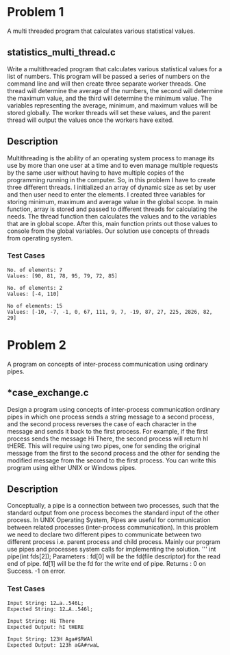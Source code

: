 # Problem 1 
A multi threaded program that calculates various statistical values.
## statistics_multi_thread.c
Write a multithreaded program that calculates various statistical values for a list of
numbers. This program will be passed a series of numbers on the command line and will
then create three separate worker threads. One thread will determine the average of the
numbers, the second will determine the maximum value, and the third will determine the
minimum value.
The variables representing the average, minimum, and maximum values will be stored
globally. The worker threads will set these values, and the parent thread will output the
values once the workers have exited.
## Description
Multithreading is the ability of an operating system process to manage its use by more than one user at a time and to even manage multiple requests by the same user without having to have multiple copies of the programming running in the computer. So, in this problem I have to create three different threads. I initialized an array of dynamic size as set by user and then user need to enter the elements. I created three variables for storing minimum, maximum and average value in the global scope. In main function, array is stored and passed to different threads for calculating the needs. The thread function then calculates the values and to the variables that are in global scope. After this, main function prints out those values to console from the global variables. Our solution use concepts of threads from operating system.
### Test Cases
```
No. of elements: 7
Values: [90, 81, 78, 95, 79, 72, 85]
```
```
No. of elements: 2
Values: [-4, 110] 
```
```
No of elements: 15
Values: [-10, -7, -1, 0, 67, 111, 9, 7, -19, 87, 27, 225, 2826, 82, 29] 
```
# Problem 2
A program on concepts of inter-process communication using ordinary pipes.
## *case_exchange.c
Design a program using concepts of inter-process communication ordinary pipes in
which one process sends a string message to a second process, and the second process
reverses the case of each character in the message and sends it back to the first process.
For example, if the first process sends the message Hi There, the second process will
return hI tHERE. This will require using two pipes, one for sending the original message
from the first to the second process and the other for sending the modified message from 
the second to the first process. You can write this program using either UNIX or
Windows pipes.
## Description
Conceptually, a pipe is a connection between two processes, such that the standard output from one process becomes the standard input of the other process. In UNIX Operating System, Pipes are useful for communication between related processes (inter-process communication). In this problem we need to declare two different pipes to communicate between two different process i.e. parent process and child process. Mainly our program use pipes and processes system calls for implementing the solution.
'''
int pipe(int fds[2]);
Parameters :
fd[0] will be the fd(file descriptor) for the 
read end of pipe.
fd[1] will be the fd for the write end of pipe.
Returns : 0 on Success.
-1 on error.
### Test Cases
```
Input String: 12…a..546L;
Expected String: 12…A..546l;
```
```
Input String: Hi There 
Expected Output: hI tHERE
```
```
Input String: 123H Aga#$RWAl
Expected Output: 123h aGA#rwaL
```
